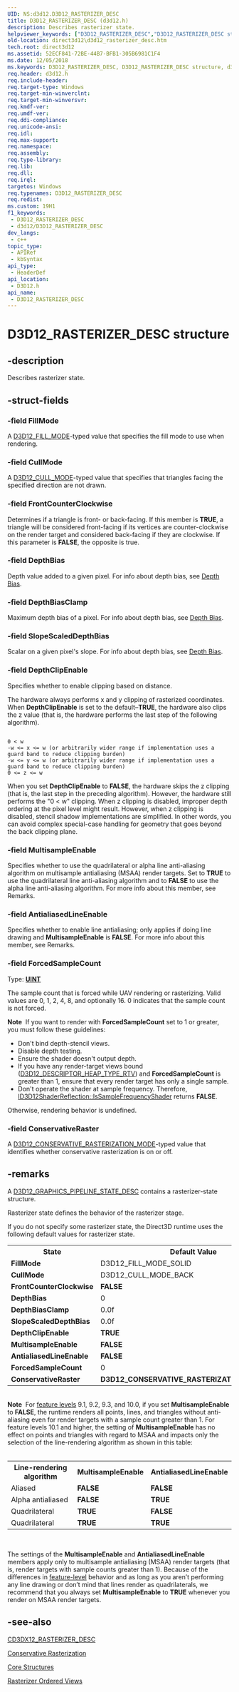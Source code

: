 ```yaml
---
UID: NS:d3d12.D3D12_RASTERIZER_DESC
title: D3D12_RASTERIZER_DESC (d3d12.h)
description: Describes rasterizer state.
helpviewer_keywords: ["D3D12_RASTERIZER_DESC","D3D12_RASTERIZER_DESC structure","d3d12/D3D12_RASTERIZER_DESC","direct3d12.d3d12_rasterizer_desc"]
old-location: direct3d12\d3d12_rasterizer_desc.htm
tech.root: direct3d12
ms.assetid: 52ECF841-72BE-44B7-BFB1-305B6981C1F4
ms.date: 12/05/2018
ms.keywords: D3D12_RASTERIZER_DESC, D3D12_RASTERIZER_DESC structure, d3d12/D3D12_RASTERIZER_DESC, direct3d12.d3d12_rasterizer_desc
req.header: d3d12.h
req.include-header:
req.target-type: Windows
req.target-min-winverclnt:
req.target-min-winversvr:
req.kmdf-ver:
req.umdf-ver:
req.ddi-compliance:
req.unicode-ansi:
req.idl:
req.max-support:
req.namespace:
req.assembly:
req.type-library:
req.lib:
req.dll:
req.irql:
targetos: Windows
req.typenames: D3D12_RASTERIZER_DESC
req.redist:
ms.custom: 19H1
f1_keywords:
 - D3D12_RASTERIZER_DESC
 - d3d12/D3D12_RASTERIZER_DESC
dev_langs:
 - c++
topic_type:
 - APIRef
 - kbSyntax
api_type:
 - HeaderDef
api_location:
 - D3D12.h
api_name:
 - D3D12_RASTERIZER_DESC
---
```


# D3D12_RASTERIZER_DESC structure


## -description

Describes rasterizer state.

## -struct-fields

### -field FillMode

A <a href="/windows/desktop/api/d3d12/ne-d3d12-d3d12_fill_mode">D3D12_FILL_MODE</a>-typed value that specifies the fill mode to use when rendering.

### -field CullMode

A <a href="/windows/desktop/api/d3d12/ne-d3d12-d3d12_cull_mode">D3D12_CULL_MODE</a>-typed value that specifies that triangles facing the specified direction are not drawn.

### -field FrontCounterClockwise

Determines if a triangle is front- or back-facing. If this member is <b>TRUE</b>, a triangle will be considered front-facing if its vertices are counter-clockwise on the render target and considered back-facing if they are clockwise. If this parameter is <b>FALSE</b>, the opposite is true.

### -field DepthBias

Depth value added to a given pixel. For info about depth bias, see <a href="/windows/desktop/direct3d11/d3d10-graphics-programming-guide-output-merger-stage-depth-bias">Depth Bias</a>.

### -field DepthBiasClamp

Maximum depth bias of a pixel. For info about depth bias, see <a href="/windows/desktop/direct3d11/d3d10-graphics-programming-guide-output-merger-stage-depth-bias">Depth Bias</a>.

### -field SlopeScaledDepthBias

Scalar on a given pixel's slope. For info about depth bias, see <a href="/windows/desktop/direct3d11/d3d10-graphics-programming-guide-output-merger-stage-depth-bias">Depth Bias</a>.

### -field DepthClipEnable

Specifies whether to enable clipping based on distance.


The hardware always performs x and y clipping of rasterized coordinates. When <b>DepthClipEnable</b> is set to the default–<b>TRUE</b>, the hardware also clips the z value (that is, the hardware performs the last step of the following algorithm).



``` syntax

0 < w
-w <= x <= w (or arbitrarily wider range if implementation uses a guard band to reduce clipping burden)
-w <= y <= w (or arbitrarily wider range if implementation uses a guard band to reduce clipping burden)
0 <= z <= w

```

When you set <b>DepthClipEnable</b> to <b>FALSE</b>, the hardware skips the z clipping (that is, the last step in the preceding algorithm). However, the hardware still performs the "0 &lt; w" clipping. When z clipping is disabled, improper depth ordering at the pixel level might result. However, when z clipping is disabled, stencil shadow implementations are simplified. In other words, you can avoid complex special-case handling for geometry that goes beyond the back clipping plane.

### -field MultisampleEnable

Specifies whether to use the quadrilateral or alpha line anti-aliasing algorithm on multisample antialiasing (MSAA) render targets. Set to <b>TRUE</b> to use the quadrilateral line anti-aliasing algorithm and to <b>FALSE</b> to use the alpha line anti-aliasing algorithm. For more info about this member, see Remarks.

### -field AntialiasedLineEnable

Specifies whether to enable line antialiasing; only applies if doing line drawing and <b>MultisampleEnable</b> is <b>FALSE</b>. For more info about this member, see Remarks.

### -field ForcedSampleCount

Type: <b><a href="/windows/desktop/WinProg/windows-data-types">UINT</a></b>

The sample count that is forced while UAV rendering or rasterizing. Valid values are 0, 1, 2, 4, 8, and optionally 16. 0 indicates that the sample count is not forced.

<div class="alert"><b>Note</b>  If you want to render with <b>ForcedSampleCount</b> set to 1 or greater, you must follow these guidelines:

<ul>
<li>Don't bind depth-stencil views.</li>
<li>Disable depth testing.</li>
<li>Ensure the shader doesn't output depth.</li>
<li>If you have any render-target views bound (<a href="/windows/win32/api/d3d12/ne-d3d12-d3d12_descriptor_heap_type">D3D12_DESCRIPTOR_HEAP_TYPE_RTV</a>) and <b>ForcedSampleCount</b> is greater than 1, ensure that every render target has only a single sample.</li>
<li>Don't operate the shader at sample frequency. Therefore, <a href="/windows/win32/api/d3d12shader/nf-d3d12shader-id3d12shaderreflection-issamplefrequencyshader">ID3D12ShaderReflection::IsSampleFrequencyShader</a> returns <b>FALSE</b>.</li>
</ul>Otherwise, rendering behavior is undefined.</div>
<div></div>

### -field ConservativeRaster

A <a href="/windows/desktop/api/d3d12/ne-d3d12-d3d12_conservative_rasterization_mode">D3D12_CONSERVATIVE_RASTERIZATION_MODE</a>-typed value that identifies whether conservative rasterization is on or off.

## -remarks

A <a href="/windows/desktop/api/d3d12/ns-d3d12-d3d12_graphics_pipeline_state_desc">D3D12_GRAPHICS_PIPELINE_STATE_DESC</a> contains a rasterizer-state structure.


Rasterizer state defines the behavior of the rasterizer stage.


If you do not specify some rasterizer state,  the Direct3D runtime uses the following default values for rasterizer state.


<table>
<tr>
<th>State</th>
<th>Default Value</th>
</tr>
<tr>
<td><b>FillMode</b></td>
<td>D3D12_FILL_MODE_SOLID</td>
</tr>
<tr>
<td><b>CullMode</b></td>
<td>D3D12_CULL_MODE_BACK</td>
</tr>
<tr>
<td><b>FrontCounterClockwise</b></td>
<td><b>FALSE</b></td>
</tr>
<tr>
<td><b>DepthBias</b></td>
<td>0</td>
</tr>
<tr>
<td><b>DepthBiasClamp</b></td>
<td>0.0f</td>
</tr>
<tr>
<td><b>SlopeScaledDepthBias</b></td>
<td>0.0f</td>
</tr>
<tr>
<td><b>DepthClipEnable</b></td>
<td><b>TRUE</b></td>
</tr>
<tr>
<td><b>MultisampleEnable</b></td>
<td><b>FALSE</b></td>
</tr>
<tr>
<td><b>AntialiasedLineEnable</b></td>
<td><b>FALSE</b></td>
</tr>
<tr>
<td><b>ForcedSampleCount</b></td>
<td>0</td>
</tr>
<tr>
<td><b>ConservativeRaster</b></td>
<td><b>D3D12_CONSERVATIVE_RASTERIZATION_MODE_OFF</b></td>
</tr>
</table>
 
<div class="alert"><b>Note</b>  For <a href="/windows/desktop/direct3d11/overviews-direct3d-11-devices-downlevel-intro">feature levels</a> 9.1, 9.2, 9.3, and 10.0, if you set <b>MultisampleEnable</b> to <b>FALSE</b>, the runtime renders all points, lines, and triangles without anti-aliasing even for render targets with a sample count greater than 1. For feature levels 10.1 and higher, the setting of <b>MultisampleEnable</b> has no effect on points and triangles with regard to MSAA and impacts only the selection of the line-rendering algorithm as shown in this table:</div>
<div> </div>

<table>
<tr>
<th>Line-rendering algorithm</th>
<th><b>MultisampleEnable</b></th>
<th><b>AntialiasedLineEnable</b></th>
</tr>
<tr>
<td>Aliased</td>
<td><b>FALSE</b></td>
<td><b>FALSE</b></td>
</tr>
<tr>
<td>Alpha antialiased</td>
<td><b>FALSE</b></td>
<td><b>TRUE</b></td>
</tr>
<tr>
<td>Quadrilateral</td>
<td><b>TRUE</b></td>
<td><b>FALSE</b></td>
</tr>
<tr>
<td>Quadrilateral</td>
<td><b>TRUE</b></td>
<td><b>TRUE</b></td>
</tr>
</table>
 



The settings of the <b>MultisampleEnable</b> and <b>AntialiasedLineEnable</b> members apply only to multisample antialiasing (MSAA) render targets (that is, render targets with sample counts greater than 1). Because of the differences in <a href="/windows/win32/direct3d12/hardware-feature-levels">feature-level</a> behavior and as long as you aren’t performing any line drawing or don’t mind that lines render as quadrilaterals, we recommend that you always set <b>MultisampleEnable</b> to <b>TRUE</b> whenever you render on MSAA render targets.

## -see-also

<a href="/windows/desktop/direct3d12/cd3dx12-rasterizer-desc">CD3DX12_RASTERIZER_DESC</a>



<a href="/windows/desktop/direct3d12/conservative-rasterization">Conservative Rasterization</a>



<a href="/windows/desktop/direct3d12/direct3d-12-structures">Core Structures</a>



<a href="/windows/desktop/direct3d12/rasterizer-order-views">Rasterizer Ordered Views</a>
